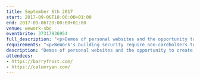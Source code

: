 ```yaml
---
title: September 6th 2017
start: 2017-09-06T18:00:00+01:00
end: 2017-09-06T20:00:00+01:00
venue: wework-sbc
eventbrite: 37317936954
full_description: "<p>Demos of personal websites and the opportunity to create, update or experiment on your personal website.</p><p>Whether you’re a coder, designer, or just someone who wants to improve their presence on the web, this meetup is for you.</p><p>Join us in London from 6pm</p>"
requirements: "<p>WeWork's building security require non-cardholders to register as guests before being allowed access to the building.</p><p>Please meet at <strong>6pm</strong> sharp at the 30 Stamford Street ground floor reception.</p><p>There are a few different ways you can register for Homebrew Website Club London:</p>"
description: "Demos of personal websites and the opportunity to create, update or experiment on your personal website"
attendees:
- https://barryfrost.com/
- https://calumryan.com/
---
```

